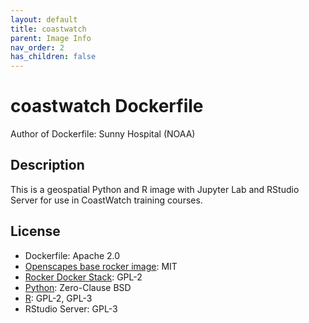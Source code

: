 ```yaml
---
layout: default
title: coastwatch
parent: Image Info
nav_order: 2
has_children: false
---
```



# coastwatch Dockerfile

Author of Dockerfile: Sunny Hospital (NOAA)

## Description

This is a geospatial Python and R image with Jupyter Lab and RStudio Server for use in CoastWatch training courses.

## License

* Dockerfile: Apache 2.0
* [Openscapes base rocker image](https://github.com/nasa-openscapes/py-rocket): MIT
* [Rocker Docker Stack](https://github.com/rocker-org/rocker-versioned2?tab=GPL-2.0-1-ov-file#readme): GPL-2
* [Python](https://docs.python.org/3/license.html): Zero-Clause BSD
* [R](https://www.r-project.org/Licenses/): GPL-2, GPL-3
* RStudio Server: GPL-3

